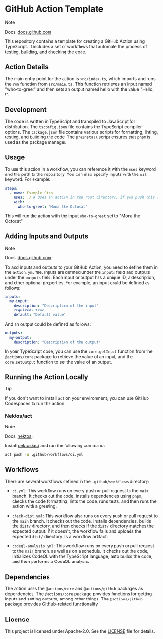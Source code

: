 # GitHub Action Template

> [!NOTE]
> Docs: [docs.github.com](https://docs.github.com/en/actions/creating-actions/creating-a-javascript-action)

This repository contains a template for creating a GitHub Action using
TypeScript. It includes a set of workflows that automate the process of testing,
building, and checking the code.

## Action Details

The main entry point for the action is `src/index.ts`, which imports and runs
the `run` function from `src/main.ts`. This function retrieves an input named
"who-to-greet" and then sets an output named hello with the value "Hello,
<who-to-greet>!".

## Development

The code is written in TypeScript and transpiled to JavaScript for distribution.
The `tsconfig.json` file contains the TypeScript compiler options. The
`package.json` file contains various scripts for formatting, linting, testing,
and building the code. The `preinstall` script ensures that `pnpm` is used as
the package manager.

## Usage

To use this action in a workflow, you can reference it with the `uses` keyword
and the path to the repository. You can also specify inputs with the `with`
keyword. For example:

```yaml
steps:
  - name: Example Step
    uses: ./ # Uses an action in the root directory, if you push this repository to GitHub, you can use the following: uses: <username>/gh-action-template@v1
    with:
      who-to-greet: "Mona the Octocat"
```

This will run the action with the input `who-to-greet` set to "Mona the Octocat"

## Adding Inputs and Outputs

> [!NOTE]
> Docs: [docs.github.com](https://docs.github.com/en/actions/creating-actions/metadata-syntax-for-github-actions)

To add inputs and outputs to your GitHub Action, you need to define them in the
`action.yml` file. Inputs are defined under the `inputs` field and outputs under
the `outputs` field. Each input or output has a unique ID, a description, and
other optional properties. For example, an input could be defined as follows:

```yaml
inputs:
  my-input:
    description: "Description of the input"
    required: true
    default: "Default value"
```

And an output could be defined as follows:

```yaml
outputs:
  my-output:
    description: "Description of the output"
```

In your TypeScript code, you can use the `core.getInput` function from the
`@actions/core` package to retrieve the value of an input, and the
`core.setOutput` function to set the value of an output.

## Running the Action Locally

> [!TIP] 
> If you don't want to install `act` on your environment, you can use GitHub Codespaces to run the action.

### Nektos/act

> [!NOTE]
> Docs: [nektos](https://nektosact.com/introduction.html);

Install [nektos/act](https://github.com/nektos/act) and run the following
command:

```bash
act push -W .github/workflows/ci.yml
```

## Workflows

There are several workflows defined in the `.github/workflows` directory:

- `ci.yml`: This workflow runs on every push or pull request to the `main`
  branch. It checks out the code, installs dependencies using `pnpm`, checks the
  code formatting, lints the code, runs tests, and then runs the action with a
  greeting.

- `check-dist.yml`: This workflow also runs on every push or pull request to the
  `main` branch. It checks out the code, installs dependencies, builds the
  `dist/` directory, and then checks if the `dist/` directory matches the
  expected output. If it doesn't, the workflow fails and uploads the expected
  `dist/` directory as a workflow artifact.

- `codeql-analysis.yml`: This workflow runs on every push or pull request to the
  `main` branch, as well as on a schedule. It checks out the code, initializes
  CodeQL with the TypeScript language, auto builds the code, and then performs a
  CodeQL analysis.

## Dependencies

The action uses the `@actions/core` and `@actions/github` packages as
dependencies. The `@actions/core` package provides functions for getting inputs
and setting outputs, among other things. The `@actions/github` package provides
GitHub-related functionality.

## License

This project is licensed under Apache-2.0. See the [LICENSE](LICENSE) file for
details.
